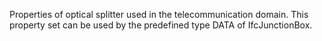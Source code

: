 Properties of optical splitter used in the telecommunication domain. This property set can be used by the predefined type DATA of IfcJunctionBox.

<!-- end of short definition -->

